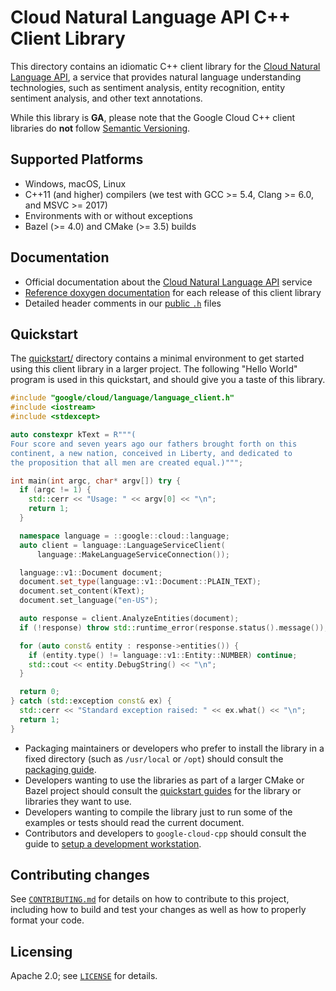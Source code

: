 # Cloud Natural Language API C++ Client Library

This directory contains an idiomatic C++ client library for the
[Cloud Natural Language API][cloud-service-docs], a service that provides
natural language understanding technologies, such as sentiment analysis, entity
recognition, entity sentiment analysis, and other text annotations.

While this library is **GA**, please note that the Google Cloud C++ client libraries do **not** follow
[Semantic Versioning](https://semver.org/).

## Supported Platforms

* Windows, macOS, Linux
* C++11 (and higher) compilers (we test with GCC >= 5.4, Clang >= 6.0, and
  MSVC >= 2017)
* Environments with or without exceptions
* Bazel (>= 4.0) and CMake (>= 3.5) builds

## Documentation

* Official documentation about the [Cloud Natural Language API][cloud-service-docs] service
* [Reference doxygen documentation][doxygen-link] for each release of this
  client library
* Detailed header comments in our [public `.h`][source-link] files

[cloud-service-docs]: https://cloud.google.com/natural-language
[doxygen-link]: https://googleapis.dev/cpp/google-cloud-language/latest/
[source-link]: https://github.com/googleapis/google-cloud-cpp/tree/main/google/cloud/language

## Quickstart

The [quickstart/](quickstart/README.md) directory contains a minimal environment
to get started using this client library in a larger project. The following
"Hello World" program is used in this quickstart, and should give you a taste of
this library.

<!-- inject-quickstart-start -->
```cc
#include "google/cloud/language/language_client.h"
#include <iostream>
#include <stdexcept>

auto constexpr kText = R"""(
Four score and seven years ago our fathers brought forth on this
continent, a new nation, conceived in Liberty, and dedicated to
the proposition that all men are created equal.)""";

int main(int argc, char* argv[]) try {
  if (argc != 1) {
    std::cerr << "Usage: " << argv[0] << "\n";
    return 1;
  }

  namespace language = ::google::cloud::language;
  auto client = language::LanguageServiceClient(
      language::MakeLanguageServiceConnection());

  language::v1::Document document;
  document.set_type(language::v1::Document::PLAIN_TEXT);
  document.set_content(kText);
  document.set_language("en-US");

  auto response = client.AnalyzeEntities(document);
  if (!response) throw std::runtime_error(response.status().message());

  for (auto const& entity : response->entities()) {
    if (entity.type() != language::v1::Entity::NUMBER) continue;
    std::cout << entity.DebugString() << "\n";
  }

  return 0;
} catch (std::exception const& ex) {
  std::cerr << "Standard exception raised: " << ex.what() << "\n";
  return 1;
}
```
<!-- inject-quickstart-end -->

* Packaging maintainers or developers who prefer to install the library in a
  fixed directory (such as `/usr/local` or `/opt`) should consult the
  [packaging guide](/doc/packaging.md).
* Developers wanting to use the libraries as part of a larger CMake or Bazel
  project should consult the [quickstart guides](#quickstart) for the library
  or libraries they want to use.
* Developers wanting to compile the library just to run some of the examples or
  tests should read the current document.
* Contributors and developers to `google-cloud-cpp` should consult the guide to
  [setup a development workstation][howto-setup-dev-workstation].

[howto-setup-dev-workstation]: /doc/contributor/howto-guide-setup-development-workstation.md

## Contributing changes

See [`CONTRIBUTING.md`](/CONTRIBUTING.md) for details on how to
contribute to this project, including how to build and test your changes
as well as how to properly format your code.

## Licensing

Apache 2.0; see [`LICENSE`](/LICENSE) for details.
